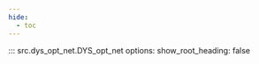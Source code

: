 ```yaml
---
hide:
  - toc
---
```


::: src.dys_opt_net.DYS_opt_net
    options:
      show_root_heading: false

<!---
::: src.dys_opt_net.DYS_opt_net
    options:
      show_root_heading: false
      show_source: false  
      members: None

## Map Context Data to Gradient Parameters
::: src.dys_opt_net.DYS_opt_net.data_space_forward
    options:
      heading_level: 2
      show_root_heading: false
      show_source: true            

<br>

## Project onto $C_1$ 
::: src.dys_opt_net.DYS_opt_net.project_C1
    options:
      heading_level: 2
      show_root_heading: false
      show_source: true            

<br>

## Project onto $C_2$
::: src.dys_opt_net.DYS_opt_net.project_C2
    options:
      heading_level: 2
      show_root_heading: false
      show_source: true            

<br>

## Gradient Operation
::: src.dys_opt_net.DYS_opt_net.F
    options:
      heading_level: 2
      show_root_heading: false
      show_source: true            

<br>

## Apply Optimization Layer    
::: src.dys_opt_net.DYS_opt_net.apply_DYS
    options:
      heading_level: 2
      show_root_heading: false
      show_source: true            

<br>

## Train Time Forward 
::: src.dys_opt_net.DYS_opt_net.train_time_forward
    options:
      heading_level: 2
      show_root_heading: false
      show_source: true            

<br>

## Test Time Forward
::: src.dys_opt_net.DYS_opt_net.forward
    options:
      heading_level: 2
      show_root_heading: false
      show_source: true            

<br>
-->
